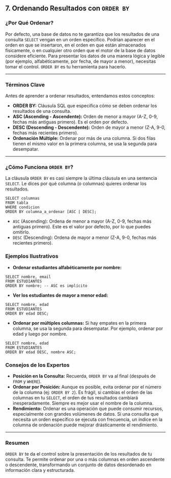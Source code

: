 ## 7. Ordenando Resultados con `ORDER BY`

### ¿Por Qué Ordenar?

Por defecto, una base de datos no te garantiza que los resultados de una consulta `SELECT` vengan en un orden específico. Podrían aparecer en el orden en que se insertaron, en el orden en que están almacenados físicamente, o en cualquier otro orden que el motor de la base de datos considere eficiente. Para presentar los datos de una manera lógica y legible (por ejemplo, alfabéticamente, por fecha, de mayor a menor), necesitas tomar el control. `ORDER BY` es tu herramienta para hacerlo.

---

### Términos Clave

Antes de aprender a ordenar resultados, entendamos estos conceptos:

- **ORDER BY:** Cláusula SQL que especifica cómo se deben ordenar los resultados de una consulta.
- **ASC (Ascending - Ascendente):** Orden de menor a mayor (A-Z, 0-9, fechas más antiguas primero). Es el orden por defecto.
- **DESC (Descending - Descendente):** Orden de mayor a menor (Z-A, 9-0, fechas más recientes primero).
- **Ordenación Múltiple:** Ordenar por más de una columna. Si dos filas tienen el mismo valor en la primera columna, se usa la segunda para desempatar.

---

### ¿Cómo Funciona `ORDER BY`?

La cláusula `ORDER BY` es casi siempre la última cláusula en una sentencia `SELECT`. Le dices por qué columna (o columnas) quieres ordenar los resultados.
```oracle
SELECT columnas
FROM tabla
WHERE condicion
ORDER BY columna_a_ordenar [ASC | DESC];
```

- `ASC` (Ascending): Ordena de menor a mayor (A-Z, 0-9, fechas más antiguas primero). Este es el valor por defecto, por lo que puedes omitirlo.
- `DESC` (Descending): Ordena de mayor a menor (Z-A, 9-0, fechas más recientes primero).

### Ejemplos Ilustrativos

- **Ordenar estudiantes alfabéticamente por nombre:**
```oracle
SELECT nombre, email
FROM ESTUDIANTES
ORDER BY nombre; -- ASC es implícito
```

- **Ver los estudiantes de mayor a menor edad:**
```oracle
SELECT nombre, edad
FROM ESTUDIANTES
ORDER BY edad DESC;
```

- **Ordenar por múltiples columnas:** Si hay empates en la primera columna, se usa la segunda para desempatar. Por ejemplo, ordenar por edad y luego por nombre.
```oracle
SELECT nombre, edad
FROM ESTUDIANTES
ORDER BY edad DESC, nombre ASC;
```

### Consejos de los Expertos

- **Posición en la Consulta:** Recuerda, `ORDER BY` va al final (después de `FROM` y `WHERE`).
- **Ordenar por Posición:** Aunque es posible, evita ordenar por el número de la columna (ej: `ORDER BY 2`). Es frágil, si cambias el orden de las columnas en tu `SELECT`, el orden de tus resultados cambiará inesperadamente. Siempre es mejor usar el nombre de la columna.
- **Rendimiento:** Ordenar es una operación que puede consumir recursos, especialmente con grandes volúmenes de datos. Si una consulta que necesita un orden específico se ejecuta con frecuencia, un índice en la columna de ordenación puede mejorar drásticamente el rendimiento.

---

### Resumen

`ORDER BY` te da el control sobre la presentación de los resultados de tu consulta. Te permite ordenar por una o más columnas en orden ascendente o descendente, transformando un conjunto de datos desordenado en información clara y estructurada.
